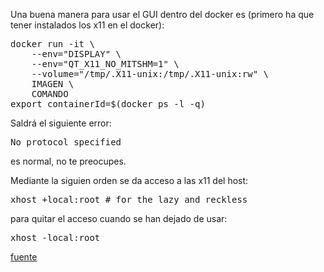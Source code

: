 Una buena manera para usar el GUI dentro del docker es (primero ha que tener instalados los x11 en el docker):

<pre>
docker run -it \
    --env="DISPLAY" \
    --env="QT_X11_NO_MITSHM=1" \
    --volume="/tmp/.X11-unix:/tmp/.X11-unix:rw" \
    IMAGEN \
    COMANDO
export containerId=$(docker ps -l -q)
</pre>

Saldrá el siguiente error:

<pre>
No protocol specified
</pre>

es normal, no te preocupes.

Mediante la siguien orden se da acceso a las x11 del host:


<pre>
xhost +local:root # for the lazy and reckless
</pre> 

para quitar el acceso cuando se han dejado de usar:

<pre>
xhost -local:root
</pre>

<a href="http://wiki.ros.org/docker/Tutorials/GUI" target="_blank">fuente</a>

